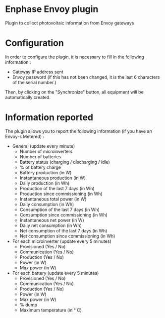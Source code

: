 # Enphase Envoy plugin

Plugin to collect photovoltaic information from Envoy gateways

# Configuration

In order to configure the plugin, it is necessary to fill in the following information :

- Gateway IP address sent
- Envoy password (if this has not been changed, it is the last 6 characters of the serial number.)

Then, by clicking on the "Synchronize" button, all equipment will be automatically created.

# Information reported

The plugin allows you to report the following information (if you have an Envoy-s Metered) :

- General (update every minute)
    - Number of microinverters
    - Number of batteries
    - Battery status (charging / discharging / idle)
    - % of battery charge
    - Battery production (in W)
    - Instantaneous production (in W)
    - Daily production (in Wh)
    - Production of the last 7 days (in Wh)
    - Production since commissioning (in Wh)
    - Instantaneous total power (in W)
    - Daily consumption (in Wh)
    - Consumption of the last 7 days (in Wh)
    - Consumption since commissioning (in Wh)
    - Instantaneous net power (in W)
    - Daily net consumption (in Wh)
    - Net consumption of the last 7 days (in Wh)
    - Net consumption since commissioning (in Wh)
- For each microinverter (update every 5 minutes)
    - Provisioned (Yes / No)
    - Communication (Yes / No)
    - Production (Yes / No)
    - Power (in W)
    - Max power (in W)
- For each battery (update every 5 minutes)
    - Provisioned (Yes / No)
    - Communication (Yes / No)
    - Production (Yes / No)
    - Power (in W)
    - Max power (in W)
    - % dump
    - Maximum temperature (in ° C)
